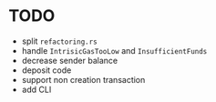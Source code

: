 # TODO

- split `refactoring.rs`
- handle `IntrisicGasTooLow` and `InsufficientFunds`
- decrease sender balance
- deposit code
- support non creation transaction
- add CLI

